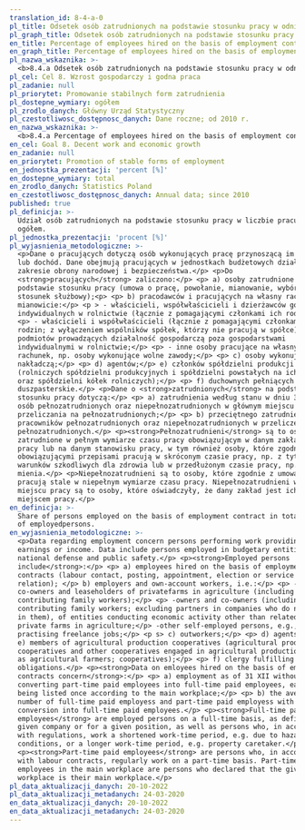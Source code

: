 ```yaml
---
translation_id: 8-4-a-0
pl_title: Odsetek osób zatrudnionych na podstawie stosunku pracy w odniesieniu do liczby osób pracujących w gospodarce narodowej
pl_graph_title: Odsetek osób zatrudnionych na podstawie stosunku pracy w odniesieniu do liczby osób pracujących w gospodarce narodowej
en_title: Percentage of employees hired on the basis of employment contract in relation to the number of persons employed in national economy
en_graph_title: Percentage of employees hired on the basis of employment contract in relation to the number of persons employed in national economy
pl_nazwa_wskaznika: >-
  <b>8.4.a Odsetek osób zatrudnionych na podstawie stosunku pracy w odniesieniu do liczby osób pracujących w gospodarce narodowej</b>
pl_cel: Cel 8. Wzrost gospodarczy i godna praca
pl_zadanie: null
pl_priorytet: Promowanie stabilnych form zatrudnienia
pl_dostepne_wymiary: ogółem
pl_zrodlo_danych: Główny Urząd Statystyczny
pl_czestotliwosc_dostępnosc_danych: Dane roczne; od 2010 r.
en_nazwa_wskaznika: >-
  <b>8.4.a Percentage of employees hired on the basis of employment contract in relation to the number of persons employed in national economy</b>
en_cel: Goal 8. Decent work and economic growth
en_zadanie: null
en_priorytet: Promotion of stable forms of employment
en_jednostka_prezentacji: 'percent [%]'
en_dostepne_wymiary: total
en_zrodlo_danych: Statistics Poland
en_czestotliwosc_dostępnosc_danych: Annual data; since 2010
published: true
pl_definicja: >-
  Udział osób zatrudnionych na podstawie stosunku pracy w liczbie pracujących
  ogółem.
pl_jednostka_prezentacji: 'procent [%]'
pl_wyjasnienia_metodologiczne: >-
  <p>Dane o pracujących dotyczą osób wykonujących pracę przynoszącą im zarobek
  lub dochód. Dane obejmują pracujących w jednostkach budżetowych działających w
  zakresie obrony narodowej i bezpieczeństwa.</p> <p>Do
  <strong>pracujących</strong> zaliczono:</p> <p> a) osoby zatrudnione na
  podstawie stosunku pracy (umowa o pracę, powołanie, mianowanie, wybór lub
  stosunek służbowy);<p> <p> b) pracodawców i pracujących na własny rachunek, a
  mianowicie:</p> <p > - właścicieli, współwłaścicieli i dzierżawców gospodarstw
  indywidualnych w rolnictwie (łącznie z pomagającymi członkami ich rodzin),<p/>
  <p> - właścicieli i współwłaścicieli (łącznie z pomagającymi członkami ich
  rodzin; z wyłączeniem wspólników spółek, którzy nie pracują w spółce)
  podmiotów prowadzących działalność gospodarczą poza gospodarstwami
  indywidualnymi w rolnictwie;</p> <p> - inne osoby pracujące na własny
  rachunek, np. osoby wykonujące wolne zawody;</p> <p> c) osoby wykonujące pracę
  nakładczą;</p> <p> d) agentów;</p> e) członków spółdzielni produkcji rolniczej
  (rolniczych spółdzielni produkcyjnych i spółdzielni powstałych na ich bazie
  oraz spółdzielni kółek rolniczych);</p> <p> f) duchownych pełniących obowiązki
  duszpasterskie.</p> <p>Dane o <strong>zatrudnionych</strong> na podstawie
  stosunku pracy dotyczą:</p> <p> a) zatrudnienia według stanu w dniu 31 XII
  osób pełnozatrudnionych oraz niepełnozatrudnionych w głównym miejscu pracy bez
  przeliczania na pełnozatrudnionych;</p> <p> b) przeciętnego zatrudnienia
  pracowników pełnozatrudnionych oraz niepełnozatrudnionych w przeliczeniu na
  pełnozatrudnionych.</p> <p><strong>Pełnozatrudnieni</strong> są to osoby
  zatrudnione w pełnym wymiarze czasu pracy obowiązującym w danym zakładzie
  pracy lub na danym stanowisku pracy, w tym również osoby, które zgodnie z
  obowiązującymi przepisami pracują w skróconym czasie pracy, np. z tytułu
  warunków szkodliwych dla zdrowia lub w przedłużonym czasie pracy, np. dozorcy
  mienia.</p> <p>Niepełnozatrudnieni są to osoby, które zgodnie z umową o pracę
  pracują stale w niepełnym wymiarze czasu pracy. Niepełnozatrudnieni w głównym
  miejscu pracy są to osoby, które oświadczyły, że dany zakład jest ich głównym
  miejscem pracy.</p>
en_definicja: >-
  Share of persons employed on the basis of employment contract in total number
  of employedpersons.
en_wyjasnienia_metodologiczne: >-
  <p>Data regarding employment concern persons performing work providing
  earnings or income. Data include persons employed in budgetary entities of
  national defense and public safety.</p> <p><strong>Employed persons
  include</strong>:</p> <p> a) employees hired on the basis of employment
  contracts (labour contact, posting, appointment, election or service
  relation); </p> b) employers and own-account workers, i.e.:</p> <p> -owners,
  co-owners and leaseholders of privatefarms in agriculture (including
  contributing family workers);</p> <p> -owners and co-owners (including
  contributing family workers; excluding partners in companies who do not work
  in them), of entities conducting economic activity other than related to
  private farms in agriculture;</p> -other self-employed persons, e.g., persons
  practising freelance jobs;</p> <p s> c) outworkers;</p> <p> d) agents;</p> <p>
  e) members of agricultural production cooperatives (agricultural producers;
  cooperatives and other cooperatives engaged in agricultural production as well
  as agricultural farmers; cooperatives);</p> <p> f) clergy fulfilling priestly
  obligations.</p> <p><strong>Data on emloyees hired on the basis of employment
  contracts concern</strong>:</p> <p> a) employment as of 31 XII without
  converting part-time paid employees into full-time paid employees, each person
  being listed once according to the main workplace;</p> <p> b) the average
  number of full-time paid employess and part-time paid employess with
  conversion into full-time paid employees.</p> <p><strong>Full-time paid
  employees</strong> are employed persons on a full-time basis, as defined by a
  given company or for a given position, as well as persons who, in accordance
  with regulations, work a shortened work-time period, e.g. due to hazardous
  conditions, or a longer work-time period, e.g. property caretaker.</p>
  <p><strong>Part-time paid employees</strong> are persons who, in accordance
  with labour contracts, regularly work on a part-time basis. Part-time paid
  employees in the main workplace are persons who declared that the given
  workplace is their main workplace.</p>
pl_data_aktualizacji_danych: 20-10-2022
pl_data_aktualizacji_metadanych: 24-03-2020
en_data_aktualizacji_danych: 20-10-2022
en_data_aktualizacji_metadanych: 24-03-2020
---
```

